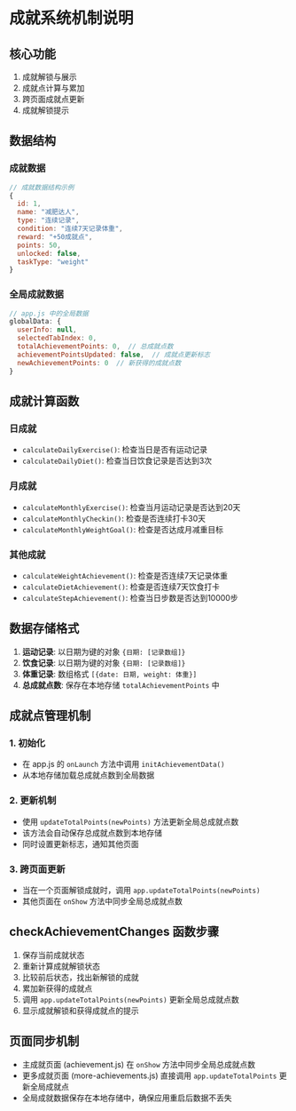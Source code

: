 # 成就系统机制说明

## 核心功能
1. 成就解锁与展示
2. 成就点计算与累加
3. 跨页面成就点更新
4. 成就解锁提示

## 数据结构
### 成就数据
```javascript
// 成就数据结构示例
{
  id: 1,
  name: "减肥达人",
  type: "连续记录",
  condition: "连续7天记录体重",
  reward: "+50成就点",
  points: 50,
  unlocked: false,
  taskType: "weight"
}
```

### 全局成就数据
```javascript
// app.js 中的全局数据
globalData: {
  userInfo: null,
  selectedTabIndex: 0,
  totalAchievementPoints: 0,  // 总成就点数
  achievementPointsUpdated: false,  // 成就点更新标志
  newAchievementPoints: 0  // 新获得的成就点数
}
```

## 成就计算函数
### 日成就
- `calculateDailyExercise()`: 检查当日是否有运动记录
- `calculateDailyDiet()`: 检查当日饮食记录是否达到3次

### 月成就
- `calculateMonthlyExercise()`: 检查当月运动记录是否达到20天
- `calculateMonthlyCheckin()`: 检查是否连续打卡30天
- `calculateMonthlyWeightGoal()`: 检查是否达成月减重目标

### 其他成就
- `calculateWeightAchievement()`: 检查是否连续7天记录体重
- `calculateDietAchievement()`: 检查是否连续7天饮食打卡
- `calculateStepAchievement()`: 检查当日步数是否达到10000步

## 数据存储格式
1. **运动记录**: 以日期为键的对象 `{日期: [记录数组]}`
2. **饮食记录**: 以日期为键的对象 `{日期: [记录数组]}`
3. **体重记录**: 数组格式 `[{date: 日期, weight: 体重}]`
4. **总成就点数**: 保存在本地存储 `totalAchievementPoints` 中

## 成就点管理机制
### 1. 初始化
- 在 app.js 的 `onLaunch` 方法中调用 `initAchievementData()`
- 从本地存储加载总成就点数到全局数据

### 2. 更新机制
- 使用 `updateTotalPoints(newPoints)` 方法更新全局总成就点数
- 该方法会自动保存总成就点数到本地存储
- 同时设置更新标志，通知其他页面

### 3. 跨页面更新
- 当在一个页面解锁成就时，调用 `app.updateTotalPoints(newPoints)`
- 其他页面在 `onShow` 方法中同步全局总成就点数

## checkAchievementChanges 函数步骤
1. 保存当前成就状态
2. 重新计算成就解锁状态
3. 比较前后状态，找出新解锁的成就
4. 累加新获得的成就点
5. 调用 `app.updateTotalPoints(newPoints)` 更新全局总成就点数
6. 显示成就解锁和获得成就点的提示

## 页面同步机制
- 主成就页面 (achievement.js) 在 `onShow` 方法中同步全局总成就点数
- 更多成就页面 (more-achievements.js) 直接调用 `app.updateTotalPoints` 更新全局成就点
- 全局成就数据保存在本地存储中，确保应用重启后数据不丢失